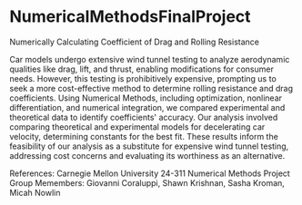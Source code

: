 # NumericalMethodsFinalProject
Numerically Calculating Coefficient of Drag and Rolling Resistance

Car models undergo extensive wind tunnel testing to analyze aerodynamic qualities like drag, lift, and thrust, enabling modifications for consumer needs. 
However, this testing is prohibitively expensive, prompting us to seek a more cost-effective method to determine rolling resistance and drag coefficients. 
Using Numerical Methods, including optimization, nonlinear differentiation, and numerical integration, we compared experimental and theoretical data to 
identify coefficients' accuracy. Our analysis involved comparing theoretical and experimental models for decelerating car velocity, 
determining constants for the best fit. These results inform the feasibility of our analysis as a substitute for expensive wind tunnel testing, 
addressing cost concerns and evaluating its worthiness as an alternative.

References: Carnegie Mellon University 24-311 Numerical Methods
Project Group Memembers:
Giovanni Coraluppi, Shawn Krishnan, Sasha Kroman, Micah Nowlin

